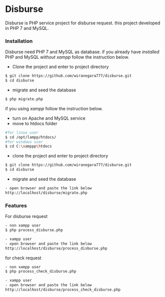 # Disburse

Disburse is PHP service project for disburse request. this project developed in PHP 7 and MySQL. 

### Installation

Disburse need PHP 7 and MySQL as database.
if you already have _installed_ PHP and MySQL _without xampp_ follow the instruction below.

* Clone the project and enter to project directory
```sh
$ git clone https://github.com/wiranegara777/disburse.git
$ cd disburse
```
* migrate and seed the database
```sh
$ php migrate.php
```
if you using _xampp_ follow the instruction below.
* turn on Apache and MySQL service
* move to htdocs folder
```sh
#for linux user
$ cd /opt/lampp/htdocs/
#for windows user
$ cd C:\xamppp\htdocs
```
* clone the project and enter to project directory
```sh
$ git clone https://github.com/wiranegara777/disburse.git
$ cd disburse
```
* migrate and seed the database
```sh
- open browser and paste the link below
http://localhost/disburse/migrate.php
```

### Features

For disburse request
```sh
- non xampp user
$ php process_disburse.php

- xampp user
- open browser and paste the link below
http://localhost/disburse/process_disburse.php
```
for check request
```sh
- non xampp user
$ php process_check_disburse.php

- xampp user
- open browser and paste the link below
http://localhost/disburse/process_check_disburse.php
```


